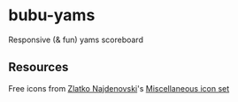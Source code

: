# bubu-yams
Responsive (& fun) yams scoreboard

## Resources

Free icons from [Zlatko Najdenovski](https://www.iconfinder.com/zlaten)'s [Miscellaneous icon set](https://www.iconfinder.com/iconsets/miscellaneous-12)
